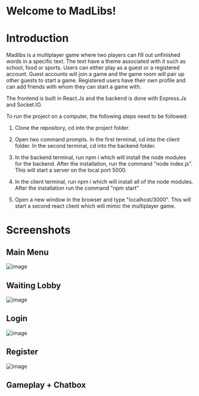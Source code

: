 # Welcome to MadLibs!

# Introduction
Madlibs is a multiplayer game where two players can fill out unfinished words in a specific text. The text have a theme associated with it such as school, food or sports. Users can either play as a guest or a registered account. Guest accounts will join a game and the game room will pair up other guests to start a game. Registered users have their own profile and can add friends with whom they can start a game with.

The frontend is built in React.Js and the backend is done with Express.Js and Socket.IO.


To run the project on a computer, the following steps need to be followed:

1. Clone the repository, cd into the project folder.

2. Open two command prompts. In the first terminal, cd into the client folder. In the second terminal, cd into the backend folder.

3. In the backend terminal, run npm i which will install the node modules for the backend. After the installation, run the command "node index.js". This will start a server on the local port 5000.

4. In the client terminal, run npm i which will install all of the node modules. After the installation run the command "npm start"

5. Open a new window in the browser and type "localhost/3000". This will start a second react client which will mimic the multiplayer game.

# Screenshots

## Main Menu
![image](https://user-images.githubusercontent.com/77874716/207710333-55ed0aae-aefb-4959-9d99-aaf68524ba33.png)

## Waiting Lobby
![image](https://user-images.githubusercontent.com/77874716/207710945-efaf45d6-ad2c-4eed-8890-9b32dc53c581.png)

## Login
![image](https://user-images.githubusercontent.com/77874716/207712465-644b1e81-916e-456a-a5c7-7c18ec343bee.png)

## Register
![image](https://user-images.githubusercontent.com/77874716/207712803-147933a1-9211-4697-8b89-dbf2f9f62772.png)

## Gameplay + Chatbox











